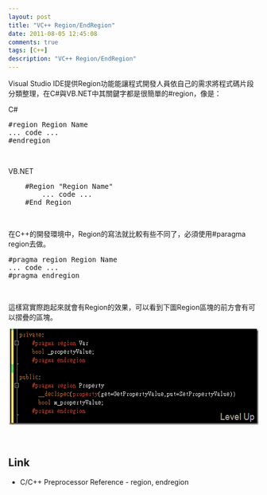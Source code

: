 ```yaml
---
layout: post
title: "VC++ Region/EndRegion"
date: 2011-08-05 12:45:08
comments: true
tags: [C++]
description: "VC++ Region/EndRegion"
---
```

<p>
	Visual Studio IDE提供Region功能能讓程式開發人員依自己的需求將程式碼片段分類整理，在C#與VB.NET中其關鍵字都是很簡單的#region，像是：</p>
<p>
	C#</p>
<div class="wlWriterSmartContent" id="scid:812469c5-0cb0-4c63-8c15-c81123a09de7:b89e3f1e-deee-49d6-9870-55e8a0ba5d02" style="padding-bottom: 0px; margin: 0px; padding-left: 0px; padding-right: 0px; display: inline; float: none; padding-top: 0px">
	<pre class="c" name="code">
#region Region Name
... code ...
#endregion</pre>
</div>
<p>
	 </p>
<p>
	VB.NET</p>
<div class="wlWriterSmartContent" id="scid:812469c5-0cb0-4c63-8c15-c81123a09de7:f9461be7-520b-4708-b4af-c08e6532b244" style="padding-bottom: 0px; margin: 0px; padding-left: 0px; padding-right: 0px; display: inline; float: none; padding-top: 0px">
	<pre class="vb" name="code">
    #Region "Region Name"
        ... code ...
    #End Region</pre>
</div>
<p>
	 </p>
<p>
	在C++的開發環境中，Region的寫法就比較有些不同了，必須使用#paragma region去做。</p>
<div class="wlWriterSmartContent" id="scid:812469c5-0cb0-4c63-8c15-c81123a09de7:9942990e-4289-4abb-8940-d266027b317d" style="padding-bottom: 0px; margin: 0px; padding-left: 0px; padding-right: 0px; display: inline; float: none; padding-top: 0px">
	<pre class="c" name="code">
#pragma region Region Name
... code ...
#pragma endregion</pre>
</div>
<p>
	 </p>
<p>
	這樣寫實際跑起來就會有Region的效果，可以看到下圖Region區塊的前方會有可以摺疊的區塊。</p>
<p>
	<img alt="image" border="0" height="193" src="\images\posts\32606\image_thumb.png" style="border-bottom: 0px; border-left: 0px; border-top: 0px; border-right: 0px" width="559" /></p>
<p>
	 </p>
<h2>
	Link</h2>
<ul>
	<li>
		C/C++ Preprocessor Reference - region, endregion</li>
</ul>
